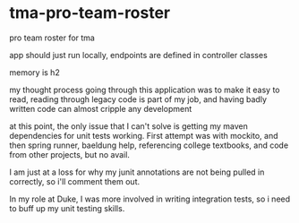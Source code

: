 # tma-pro-team-roster
pro team roster for tma

app should just run locally, endpoints are defined in controller classes

memory is h2

my thought process going through this application was to make it easy to read,
reading through legacy code is part of my job, and having badly written code
can almost cripple any development

at this point, the only issue that I can't solve is getting my maven dependencies for
unit tests working. First attempt was with mockito, and then spring runner, baeldung help,
 referencing college textbooks, and code from other projects, but no avail.

I am just at a loss for why my junit annotations are not being pulled in correctly, so i'll comment them out.

In my role at Duke, I was more involved in writing integration tests, so i need to buff up my unit testing skills.
